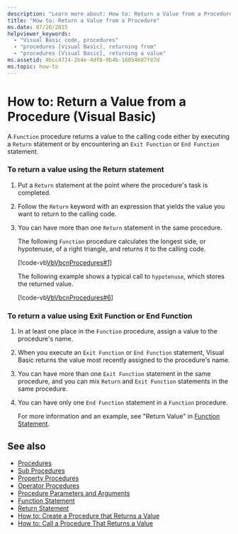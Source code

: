 ```yaml
---
description: "Learn more about: How to: Return a Value from a Procedure (Visual Basic)"
title: "How to: Return a Value from a Procedure"
ms.date: 07/20/2015
helpviewer_keywords: 
  - "Visual Basic code, procedures"
  - "procedures [Visual Basic], returning from"
  - "procedures [Visual Basic], returning a value"
ms.assetid: 4bcc4724-2b4e-4df8-9b4b-16054607f87d
ms.topic: how-to
---
```

# How to: Return a Value from a Procedure (Visual Basic)

A `Function` procedure returns a value to the calling code either by executing a `Return` statement or by encountering an `Exit Function` or `End Function` statement.  
  
### To return a value using the Return statement  
  
1. Put a `Return` statement at the point where the procedure's task is completed.  
  
2. Follow the `Return` keyword with an expression that yields the value you want to return to the calling code.  
  
3. You can have more than one `Return` statement in the same procedure.  
  
     The following `Function` procedure calculates the longest side, or hypotenuse, of a right triangle, and returns it to the calling code.  
  
     [!code-vb[VbVbcnProcedures#1](~/samples/snippets/visualbasic/VS_Snippets_VBCSharp/VbVbcnProcedures/VB/Class1.vb#1)]  
  
     The following example shows a typical call to `hypotenuse`, which stores the returned value.  
  
     [!code-vb[VbVbcnProcedures#6](~/samples/snippets/visualbasic/VS_Snippets_VBCSharp/VbVbcnProcedures/VB/Class1.vb#6)]  
  
### To return a value using Exit Function or End Function  
  
1. In at least one place in the `Function` procedure, assign a value to the procedure's name.  
  
2. When you execute an `Exit Function` or `End Function` statement, Visual Basic returns the value most recently assigned to the procedure's name.  
  
3. You can have more than one `Exit Function` statement in the same procedure, and you can mix `Return` and `Exit Function` statements in the same procedure.  
  
4. You can have only one `End Function` statement in a `Function` procedure.  
  
     For more information and an example, see "Return Value" in [Function Statement](../../../language-reference/statements/function-statement.md).  
  
## See also

- [Procedures](./index.md)
- [Sub Procedures](./sub-procedures.md)
- [Property Procedures](./property-procedures.md)
- [Operator Procedures](./operator-procedures.md)
- [Procedure Parameters and Arguments](./procedure-parameters-and-arguments.md)
- [Function Statement](../../../language-reference/statements/function-statement.md)
- [Return Statement](../../../language-reference/statements/return-statement.md)
- [How to: Create a Procedure that Returns a Value](./how-to-create-a-procedure-that-returns-a-value.md)
- [How to: Call a Procedure That Returns a Value](./how-to-call-a-procedure-that-returns-a-value.md)
